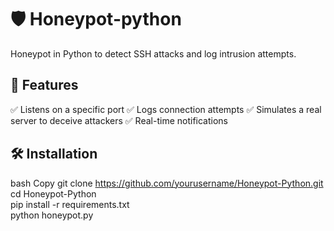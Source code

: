 # 🛡️ Honeypot-python
 Honeypot in Python to detect SSH attacks and log intrusion attempts.

## 🚀  Features
✅ Listens on a specific port
✅ Logs connection attempts
✅ Simulates a real server to deceive attackers
✅ Real-time notifications  

## 🛠️ Installation
bash
Copy
git clone https://github.com/yourusername/Honeypot-Python.git  
cd Honeypot-Python  
pip install -r requirements.txt  
python honeypot.py
